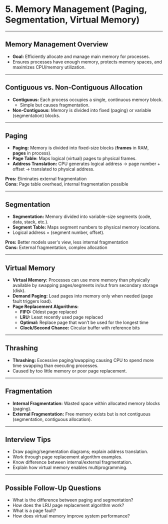 # 5. Memory Management (Paging, Segmentation, Virtual Memory)

---

## Memory Management Overview

- **Goal:** Efficiently allocate and manage main memory for processes.
- Ensures processes have enough memory, protects memory spaces, and maximizes CPU/memory utilization.

---

## Contiguous vs. Non-Contiguous Allocation

- **Contiguous:** Each process occupies a single, continuous memory block.
    - Simple but causes fragmentation.
- **Non-Contiguous:** Memory is divided into fixed (paging) or variable (segmentation) blocks.

---

## Paging

- **Paging:** Memory is divided into fixed-size blocks (**frames** in RAM, **pages** in process).
- **Page Table:** Maps logical (virtual) pages to physical frames.
- **Address Translation:** CPU generates logical address → page number + offset → translated to physical address.

**Pros:** Eliminates external fragmentation  
**Cons:** Page table overhead, internal fragmentation possible

---

## Segmentation

- **Segmentation:** Memory divided into variable-size segments (code, data, stack, etc.).
- **Segment Table:** Maps segment numbers to physical memory locations.
- Logical address = (segment number, offset).

**Pros:** Better models user's view, less internal fragmentation  
**Cons:** External fragmentation, complex allocation

---

## Virtual Memory

- **Virtual Memory:** Processes can use more memory than physically available by swapping pages/segments in/out from secondary storage (disk).
- **Demand Paging:** Load pages into memory only when needed (page fault triggers load).
- **Page Replacement Algorithms:**
    - **FIFO:** Oldest page replaced
    - **LRU:** Least recently used page replaced
    - **Optimal:** Replace page that won’t be used for the longest time
    - **Clock/Second Chance:** Circular buffer with reference bits

---

## Thrashing

- **Thrashing:** Excessive paging/swapping causing CPU to spend more time swapping than executing processes.
- Caused by too little memory or poor page replacement.

---

## Fragmentation

- **Internal Fragmentation:** Wasted space within allocated memory blocks (paging).
- **External Fragmentation:** Free memory exists but is not contiguous (segmentation, contiguous allocation).

---

## Interview Tips

- Draw paging/segmentation diagrams; explain address translation.
- Work through page replacement algorithm examples.
- Know difference between internal/external fragmentation.
- Explain how virtual memory enables multiprogramming.

---

## Possible Follow-Up Questions

- What is the difference between paging and segmentation?
- How does the LRU page replacement algorithm work?
- What is a page fault?
- How does virtual memory improve system performance?
